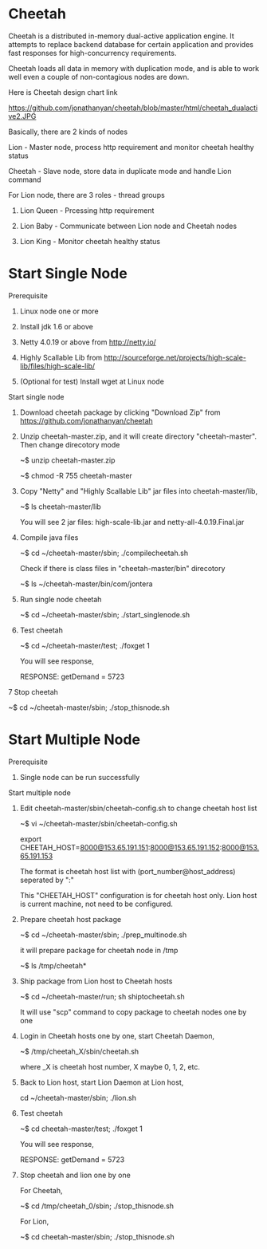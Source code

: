 Cheetah
=======


Cheetah is a distributed in-memory dual-active application engine. It attempts to replace backend database for certain application and provides fast responses for high-concurrency requirements.

Cheetah loads all data in memory with duplication mode, and is able to work well even a couple of non-contagious nodes are down.

Here is Cheetah design chart link

https://github.com/jonathanyan/cheetah/blob/master/html/cheetah_dualactive2.JPG

Basically, there are 2 kinds of nodes

Lion - Master node, process http requirement and monitor cheetah healthy status

Cheetah - Slave node, store data in duplicate mode and handle Lion command 

For Lion node, there are 3 roles - thread groups

1. Lion Queen - Prcessing http requirement

2. Lion Baby - Communicate between Lion node and Cheetah nodes

3. Lion King - Monitor cheetah healthy status


Start Single Node
=======

Prerequisite

1. Linux node one or more

2. Install jdk 1.6 or above

3. Netty 4.0.19 or above from http://netty.io/

4. Highly Scallable Lib from http://sourceforge.net/projects/high-scale-lib/files/high-scale-lib/ 

5. (Optional for test) Install wget at Linux node

Start single node

1. Download cheetah package by clicking "Download Zip" from https://github.com/jonathanyan/cheetah

2. Unzip cheetah-master.zip, and it will create directory "cheetah-master". Then change direcotory mode

    ~$ unzip cheetah-master.zip

    ~$ chmod -R 755 cheetah-master

3. Copy "Netty" and "Highly Scallable Lib" jar files into cheetah-master/lib, 

    ~$ ls cheetah-master/lib

   You will see 2 jar files:  high-scale-lib.jar and netty-all-4.0.19.Final.jar

4. Compile java files

    ~$ cd  ~/cheetah-master/sbin; ./compilecheetah.sh

    Check if there is class files in "cheetah-master/bin" direcotory 

   ~$ ls ~/cheetah-master/bin/com/jontera

5. Run single node cheetah 

   ~$ cd  ~/cheetah-master/sbin; ./start_singlenode.sh   

6. Test cheetah

   ~$ cd ~/cheetah-master/test; ./foxget 1

   You will see response,

   RESPONSE: getDemand = 5723

7 Stop cheetah

   ~$ cd ~/cheetah-master/sbin; ./stop_thisnode.sh


Start Multiple Node
=======

Prerequisite

1. Single node can be run successfully 

Start multiple node

1. Edit cheetah-master/sbin/cheetah-config.sh to change cheetah host list 

   ~$ vi ~/cheetah-master/sbin/cheetah-config.sh

   export CHEETAH_HOST=8000@153.65.191.151:8000@153.65.191.152:8000@153.65.191.153

   The format is cheetah host list with (port_number@host_address) seperated by ":"

   This "CHEETAH_HOST" configuration is for cheetah host only. Lion host is current machine, not need to be configured.
 
2. Prepare cheetah host package

    ~$ cd ~/cheetah-master/sbin; ./prep_multinode.sh

    it will prepare package for cheetah node in /tmp

    ~$ ls /tmp/cheetah*

3. Ship package from Lion host to Cheetah hosts

    ~$ cd ~/cheetah-master/run; sh shiptocheetah.sh

    It will use "scp" command to copy package to cheetah nodes one by one

4. Login in Cheetah hosts one by one, start Cheetah Daemon, 

    ~$ /tmp/cheetah_X/sbin/cheetah.sh

    where _X is cheetah host number, X maybe 0, 1, 2, etc.

5. Back to Lion host, start Lion Daemon at Lion host,    

   cd ~/cheetah-master/sbin; ./lion.sh

6. Test cheetah

   ~$ cd cheetah-master/test; ./foxget 1

   You will see response,

   RESPONSE: getDemand = 5723

7. Stop cheetah and lion one by one 

   For Cheetah,

   ~$ cd /tmp/cheetah_0/sbin; ./stop_thisnode.sh

   For Lion,

   ~$ cd cheetah-master/sbin; ./stop_thisnode.sh



